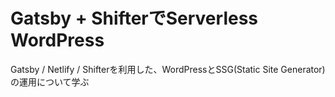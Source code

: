 # Gatsby + ShifterでServerless WordPress
Gatsby / Netlify / Shifterを利用した、WordPressとSSG(Static Site Generator)の運用について学ぶ